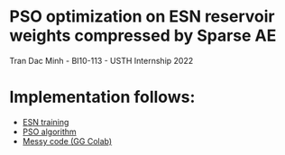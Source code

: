 # PSO optimization on ESN reservoir weights compressed by Sparse AE

Tran Dac Minh - BI10-113 - USTH
Internship 2022

# Implementation follows:

- [ESN training](https://github.com/cknd/pyESN.git)
- [PSO algorithm](https://machinelearningmastery.com/a-gentle-introduction-to-particle-swarm-optimization)
- [Messy code (GG Colab)](https://colab.research.google.com/drive/1IxSNNGFAnaMwMQxNLlrLMrkg9mg9hYP1?usp=sharing)